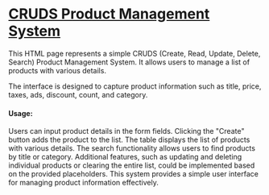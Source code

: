 # <a href="https://nailaalissa.github.io/CRUDsPage/" >CRUDS Product Management System</a>
This HTML page represents a simple CRUDS (Create, Read, Update, Delete, Search) Product Management System. It allows users to manage a list of products with various details. 


The interface is designed to capture product information such as title, price, taxes, ads, discount, count, and category.

<h4>Usage:</h4>
Users can input product details in the form fields.
Clicking the "Create" button adds the product to the list.
The table displays the list of products with various details.
The search functionality allows users to find products by title or category.
Additional features, such as updating and deleting individual products or clearing the entire list, could be implemented based on the provided placeholders.
This system provides a simple user interface for managing product information effectively.
